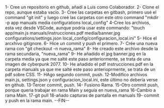 1- Cree un repositorio en github, añadí a Luis como Colaborador.
2- Clone el repo, aunque estaba vacío.
3- Cree las carpetas en gitbash, primero usé el command "git init" y luego creé las carpetas con este otro command "mkdir -p app manuals media configurations local_config"
4-Cree los archivos, esta vez desde VSCode, aunque podría usar este commando: "touch app/main.js manuals/instrucciones.pdf media/banner.jpg configurations/settings.json local_config/configuracion_local.ini"
5- Hice el arcxhivo gitignore.
6- Hice un commit y push el primero.
7- Crée una nueva rama con "git checkout -n nueva_rama"
8- He creado este archivo desde la rama secundaria, "nueva_rama"
9- He añadido el jpg banner.jpg en la carpeta media ya que me salté este paso anteriormente, se trata de una imagen de cyberpunk 2077.
10- He añadido el pdf instrucciones.pdf en la carpeta manuals ya que me salté este paso anterioprmente, se trata de un pdf sobre CSS.
11- HAgo segundo commit, push.
12-Modifico archivos main.js, settings.json y configuracion_local.ini, este último no debería verse en github.
13-Tercer commit, push.
14- Fusiono Rama.
15-Otro commit push, porque queria trabajar en rama Main y seguía en nueva_rama
16-Cambio a rama Main.
17-git pull
18-añado capturas de pantalla en manuals
19- commit y push en la rama main.
    --FIN--